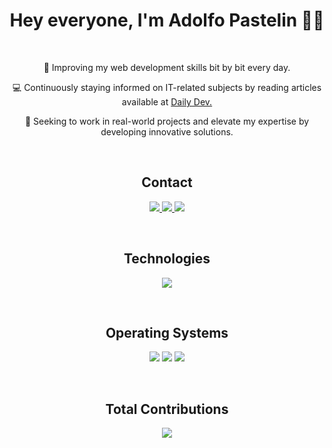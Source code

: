 <h1 align="center">
Hey everyone, I'm Adolfo Pastelin 👋🏻
</h1>

<br/>

<div align="center">
  <p>
  🌱 Improving my web development skills bit by bit every day.
 </p>
 <p>
 💻 Continuously staying informed on IT-related subjects by reading articles available at
 <a href="https://app.daily.dev/">Daily Dev.</a>
 </p>
 <p>
 🎯 Seeking to work in real-world projects and elevate my expertise by developing innovative solutions.
 </p>
</div>

<br/>

<h2 align="center">
Contact
</h2>

<p align="center">
 <a href="mailto:adolfo.pe97@gmail.com">
  <img src="https://img.shields.io/badge/Gmail-D14836?style=for-the-badge&logo=gmail&logoColor=white" />
 </a>
 <a href="https://www.linkedin.com/in/adolfopastelin/">
  <img src="https://img.shields.io/badge/LinkedIn-0077B5?style=for-the-badge&logo=linkedin&logoColor=white" />
 </a>
 <a href="https://twitter.com/_Adpe_">
  <img src="https://img.shields.io/badge/Twitter-1DA1F2?style=for-the-badge&logo=twitter&logoColor=white" />
 </a>
</p>

<br/>

<h2 align="center">
Technologies
</h2>

<p align="center">
  <img src="https://skillicons.dev/icons?i=html,css,sass,tailwind,gulp,js,ts,react,nodejs,vite,git,github,firebase,mysql,linux,php,laravel,bash,md&perline=5" />
</p>

<br/>

<h2 align="center">
Operating Systems
</h2>

<p align="center">
  <img src="https://img.shields.io/badge/Fedora-294172?style=for-the-badge&logo=fedora&logoColor=white" />
  <img src="https://img.shields.io/badge/Debian-A81D33?style=for-the-badge&logo=debian&logoColor=white" />
  <img src="https://img.shields.io/badge/Windows-0078D6?style=for-the-badge&logo=windows&logoColor=white" />
</p>

<br/>

<h2 align="center">
Total Contributions
</h2>

<div align="center">
  <img src="https://streak-stats.demolab.com/?user=AdolfoPastelin&theme=dark&hide_border=true&hide_current_streak=true" />
</div>

<br/>
